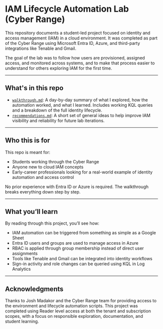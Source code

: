 # IAM Lifecycle Automation Lab (Cyber Range)

This repository documents a student-led project focused on identity and access management (IAM) in a cloud environment. It was completed as part of the Cyber Range using Microsoft Entra ID, Azure, and third-party integrations like Tenable and Gmail.

The goal of the lab was to follow how users are provisioned, assigned access, and monitored across systems, and to make that process easier to understand for others exploring IAM for the first time.

---

## What's in this repo

- [`walkthrough.md`](./walkthrough.md): A day-by-day summary of what I explored, how the automation worked, and what I learned. Includes working KQL queries and a breakdown of the full identity lifecycle.
- [`recommendations.md`](./recommendations.md): A short set of general ideas to help improve IAM visibility and reliability for future lab iterations.

---

## Who this is for

This repo is meant for:
- Students working through the Cyber Range
- Anyone new to cloud IAM concepts
- Early-career professionals looking for a real-world example of identity automation and access control

No prior experience with Entra ID or Azure is required. The walkthrough breaks everything down step by step.

---

## What you’ll learn

By reading through this project, you’ll see how:
- IAM automation can be triggered from something as simple as a Google Sheet
- Entra ID users and groups are used to manage access in Azure
- RBAC is applied through group membership instead of direct user assignments
- Tools like Tenable and Gmail can be integrated into identity workflows
- Sign-in activity and role changes can be queried using KQL in Log Analytics

---

## Acknowledgments

Thanks to Josh Madakor and the Cyber Range team for providing access to the environment and lifecycle automation scripts. This project was completed using Reader level access at both the tenant and subscription scopes, with a focus on responsible exploration, documentation, and student learning.
